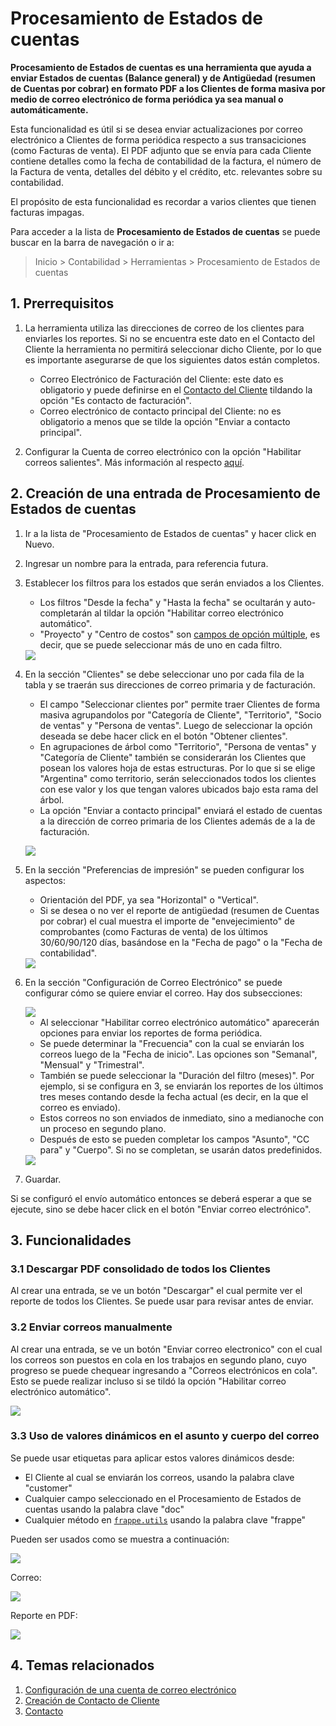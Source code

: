 <!-- add-breadcrumbs -->

# Procesamiento de Estados de cuentas

**Procesamiento de Estados de cuentas es una herramienta que ayuda a enviar Estados de cuentas (Balance general) y de Antigüedad (resumen de Cuentas por cobrar) en formato PDF a los Clientes de forma masiva por medio de correo electrónico de forma periódica ya sea manual o automáticamente.**

Esta funcionalidad es útil si se desea enviar actualizaciones por correo electrónico a Clientes de forma periódica respecto a sus transaciciones (como Facturas de venta). El PDF adjunto que se envía para cada Cliente contiene detalles como la fecha de contabilidad de la factura, el número de la Factura de venta, detalles del débito y el crédito, etc. relevantes sobre su contabilidad.

El propósito de esta funcionalidad es recordar a varios clientes que tienen facturas impagas.

Para acceder a la lista de **Procesamiento de Estados de cuentas** se puede buscar en la barra de navegación o ir a:

> Inicio > Contabilidad > Herramientas > Procesamiento de Estados de cuentas

## 1. Prerrequisitos

1. La herramienta utiliza las direcciones de correo de los clientes para enviarles los reportes. Si no se encuentra este dato en el Contacto del Cliente la herramienta no permitirá seleccionar dicho Cliente, por lo que es importante asegurarse de que los siguientes datos están completos.

    - Correo Electrónico de Facturación del Cliente: este dato es obligatorio y puede definirse en el [Contacto del Cliente](/docs/user/manual/es/CRM/contact#1-how-to-create-a-contact) tildando la opción "Es contacto de facturación".
    - Correo electrónico de contacto principal del Cliente: no es obligatorio a menos que se tilde la opción "Enviar a contacto principal".

2. Configurar la Cuenta de correo electrónico con la opción "Habilitar correos salientes". Más información al respecto [aquí](/docs/user/manual/es/setting-up/email/email-account).


## 2. Creación de una entrada de Procesamiento de Estados de cuentas

1. Ir a la lista de "Procesamiento de Estados de cuentas" y hacer click en Nuevo.

2. Ingresar un nombre para la entrada, para referencia futura.

3. Establecer los filtros para los estados que serán enviados a los Clientes.
    
    - Los filtros "Desde la fecha" y "Hasta la fecha" se ocultarán y auto-completarán al tildar la opción "Habilitar correo electrónico automático".
    - "Proyecto" y "Centro de costos" son [campos de opción múltiple](/docs/user/manual/en/customize-erpnext/articles/table-multiselect-field), es decir, que se puede seleccionar más de uno en cada filtro.

    <img class="screenshot" src="{{docs_base_url}}/assets/img/accounts/psoa-name_and_filters.png">
    
4. En la sección "Clientes" se debe seleccionar uno por cada fila de la tabla y se traerán sus direcciones de correo primaria y de facturación. 

    - El campo "Seleccionar clientes por" permite traer Clientes de forma masiva agrupandolos por "Categoría de Cliente", "Territorio", "Socio de ventas" y "Persona de ventas". Luego de seleccionar la opción deseada se debe hacer click en el botón "Obtener clientes". 
    - En agrupaciones de árbol como "Territorio", "Persona de ventas" y "Categoría de Cliente" también se considerarán los Clientes que posean los valores hoja de estas estructuras. Por lo que si se elige "Argentina" como territorio, serán seleccionados todos los clientes con ese valor y los que tengan valores ubicados bajo esta rama del árbol.
    - La opción "Enviar a contacto principal" enviará el estado de cuentas a la dirección de correo primaria de los Clientes además de a la de facturación.

    <img class="screenshot" src="{{docs_base_url}}/assets/img/accounts/psoa-customers.png"><br>

5. En la sección "Preferencias de impresión" se pueden configurar los aspectos:

    - Orientación del PDF, ya sea "Horizontal" o "Vertical".
    - Si se desea o no ver el reporte de antigüedad (resumen de Cuentas por cobrar) el cual muestra el importe de "envejecimiento" de comprobantes (como Facturas de venta) de los últimos 30/60/90/120 días, basándose en la "Fecha de pago" o la "Fecha de contabilidad".

    <img class="screenshot" src="{{docs_base_url}}/assets/img/accounts/psoa-print.png">

6. En la sección "Configuración de Correo Electrónico" se puede configurar cómo se quiere enviar el correo. Hay dos subsecciones:

    <img class="screenshot" src="{{docs_base_url}}/assets/img/accounts/psoa-auto-email.png">
    
    - Al seleccionar "Habilitar correo electrónico automático" aparecerán opciones para enviar los reportes de forma periódica.
     - Se puede determinar la "Frecuencia" con la cual se enviarán los correos luego de la "Fecha de inicio". Las opciones son "Semanal", "Mensual" y "Trimestral".
     - También se puede seleccionar la "Duración del filtro (meses)". Por ejemplo, si se configura en 3, se enviarán los reportes de los últimos tres meses contando desde la fecha actual (es decir, en la que el correo es enviado).
    - Estos correos no son enviados de inmediato, sino a medianoche con un proceso en segundo plano.
    - Después de esto se pueden completar los campos "Asunto", "CC para" y "Cuerpo". Si no se completan, se usarán datos predefinidos.
    
    <img class="screenshot" src="{{docs_base_url}}/assets/img/accounts/psoa-email-default-content.png">

7. Guardar.

Si se configuró el envío automático entonces se deberá esperar a que se ejecute, sino se debe hacer click en el botón "Enviar correo electrónico".

## 3. Funcionalidades

### 3.1 Descargar PDF consolidado de todos los Clientes

Al crear una entrada, se ve un botón "Descargar" el cual permite ver el reporte de todos los Clientes. Se puede usar para revisar antes de enviar.

### 3.2 Enviar correos manualmente

Al crear una entrada, se ve un botón "Enviar correo electronico" con el cual los correos son puestos en cola en los trabajos en segundo plano, cuyo progreso se puede chequear ingresando a "Correos electrónicos en cola". Esto se puede realizar incluso si se tildó la opción "Habilitar correo electrónico automático".

<img class="screenshot" src="{{docs_base_url}}/assets/img/accounts/psoa-buttons.png">

### 3.3 Uso de valores dinámicos en el asunto y cuerpo del correo

Se puede usar etiquetas para aplicar estos valores dinámicos desde:

- El Cliente al cual se enviarán los correos, usando la palabra clave "customer" 
- Cualquier campo seleccionado en el Procesamiento de Estados de cuentas usando la palabra clave "doc"
- Cualquier método en [`frappe.utils`](https://github.com/frappe/frappe/blob/develop/frappe/utils/__init__.py) usando la palabra clave "frappe"

Pueden ser usados como se muestra a continuación:

<img class="screenshot" src="{{docs_base_url}}/assets/img/accounts/psoa-template.png">

Correo:

<img class="screenshot" src="{{docs_base_url}}/assets/img/accounts/psoa-email.png">

Reporte en PDF:

<img class="screenshot" src="{{docs_base_url}}/assets/img/accounts/psoa-report.png">

## 4. Temas relacionados
1. [Configuración de una cuenta de correo electrónico](/docs/user/manual/es/setting-up/email/email-account)
1. [Creación de Contacto de Cliente](/docs/user/manual/es/CRM/contact#1-how-to-create-a-contact)
1. [Contacto](/docs/user/manual/es/CRM/contact)
